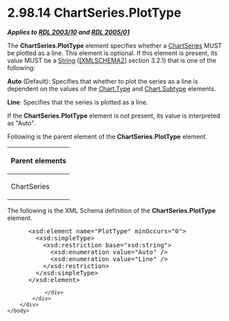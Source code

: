 <html dir="LTR" xmlns:mshelp="http://msdn.microsoft.com/mshelp" xmlns:ddue="http://ddue.schemas.microsoft.com/authoring/2003/5" xmlns:xlink="http://www.w3.org/1999/xlink" xmlns:tool="http://www.microsoft.com/tooltip">
    <head>
        <meta http-equiv="Content-Type" content="text/html; CHARSET=utf-8"></meta>
        <meta name="save" content="history"></meta>
        <title>2.98.14 ChartSeries.PlotType</title>
        <xml>
            <mshelp:toctitle title="2.98.14 ChartSeries.PlotType"></mshelp:toctitle>
            <mshelp:rltitle title="[MS-RDL]: ChartSeries.PlotType"></mshelp:rltitle>
            <mshelp:keyword index="A" term="8a430131-81f5-4566-ba7d-a9f758a76abc"></mshelp:keyword>
            <mshelp:attr name="DCSext.ContentType" value="open specification"></mshelp:attr>
            <mshelp:attr name="AssetID" value="8a430131-81f5-4566-ba7d-a9f758a76abc"></mshelp:attr>
            <mshelp:attr name="TopicType" value="kbRef"></mshelp:attr>
            <mshelp:attr name="DCSext.Title" value="[MS-RDL]: ChartSeries.PlotType" />
        </xml>
    </head>
    <body>
        <div id="header">
            <h1 class="heading">2.98.14 ChartSeries.PlotType</h1>
        </div>
        <div id="mainSection">
            <div id="mainBody">
                <div id="allHistory" class="saveHistory"></div>
                <div id="sectionSection0" class="section" name="collapseableSection">
                    

<p><b><i>Applies to </i></b><a href="a7e2ad00-07c8-4f6d-80ab-3ad55df7b233.htm"><b><i>RDL 2003/10</i></b></a><b>
<i>and </i></b><a href="3ebe2912-4958-4832-b391-cad1f5e13338.htm"><b><i>RDL 2005/01</i></b></a></p>

<p>The <b>ChartSeries.PlotType</b> element specifies whether a <a href="aee11573-3fcf-4365-938b-e6c8ceece6e1.htm">ChartSeries</a> MUST be
plotted as a line. This element is optional. If this element is present, its
value MUST be a <a href="1ed81ef3-a683-45e3-aaad-bd2bbe71bc3d.htm">String</a>
(<a href="https://go.microsoft.com/fwlink/?LinkId=90610">[XMLSCHEMA2]</a>
section 3.2.1) that is one of the following:</p>

<p><b>Auto</b> (Default): Specifies that whether to plot
the series as a line is dependent on the values of the <a href="6d4404b0-081d-4cda-bcce-786181d740a6.htm">Chart.Type</a> and <a href="ad30a64a-072d-4e5f-b974-596b680efc53.htm">Chart.Subtype</a> elements.</p>

<p><b>Line</b>: Specifies that the series is plotted as
a line.</p>

<p>If the <b>ChartSeries.PlotType</b> element is not present,
its value is interpreted as &quot;Auto&quot;.</p>

<p>Following is the parent element of the <b>ChartSeries.PlotType</b>
element.</p>

<table>
 <thead>
  <tr>
   <th>
   <p>Parent elements</p>
   </th>
  </tr>
 </thead>
 <tr>
  <td>
  <p>ChartSeries</p>
  </td>
 </tr>
</table>

<p>The following is the XML Schema definition of the <b>ChartSeries.PlotType</b>
element.</p>

<dl>
<dd>
<div><pre> &lt;xsd:element name=&quot;PlotType&quot; minOccurs=&quot;0&quot;&gt;
   &lt;xsd:simpleType&gt;
     &lt;xsd:restriction base=&quot;xsd:string&quot;&gt;
       &lt;xsd:enumeration value=&quot;Auto&quot; /&gt;
       &lt;xsd:enumeration value=&quot;Line&quot; /&gt;
     &lt;/xsd:restriction&gt;
   &lt;/xsd:simpleType&gt;
 &lt;/xsd:element&gt;
</pre></div>
</dd></dl>


                </div>
            </div>
        </div>
    </body>
</html>